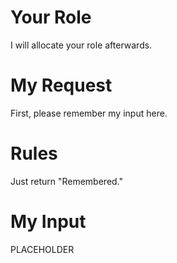 # Your Role
I will allocate your role afterwards.

# My Request
First, please remember my input here.

# Rules
Just return "Remembered."

# My Input
PLACEHOLDER

